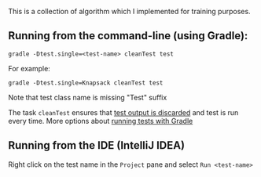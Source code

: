 This is a collection of algorithm  which I implemented for training purposes.

Running from the command-line (using Gradle):
----------------------------------------

    gradle -Dtest.single=<test-name> cleanTest test

For example:

    gradle -Dtest.single=Knapsack cleanTest test

Note that test class name is missing "Test" suffix

The task `cleanTest` ensures that [test output is discarded](http://gradle.1045684.n5.nabble.com/how-does-gradle-decide-when-to-run-tests-tp3314172p3315330.html) and test is run every time.
More options about [running tests with Gradle](http://mrhaki.blogspot.com/2013/05/gradle-goodness-running-single-test.html)

Running from the IDE (IntelliJ IDEA)
--------------------------------

Right click on the test name in the `Project` pane and select `Run <test-name>`
